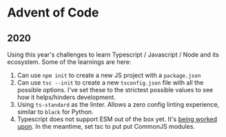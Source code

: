 # Advent of Code

## 2020

Using this year's challenges to learn Typescript / Javascript / Node and its ecosystem.
Some of the learnings are here:

1. Can use `npm init` to create a new JS project with a `package.json`
2. Can use `tsc --init` to create a new `tsconfig.json` file with all the possible options.
   I've set these to the strictest possible values to see how it helps/hinders development.
3. Using `ts-standard` as the linter. Allows a zero config linting experience, similar to `black` for Python.
4. Typescript does not support ESM out of the box yet. It's [being worked upon](https://github.com/TypeStrong/ts-node/issues/1007). In the meantime, set tsc to put put CommonJS modules.
